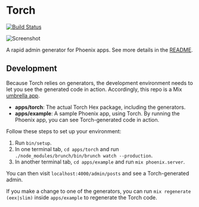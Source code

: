 # Torch

[![Build Status](https://semaphoreci.com/api/v1/projects/b2c7b27b-ce6c-4b1c-b2a4-df3390f80380/870178/badge.svg)](https://semaphoreci.com/ir/torch)

![Screenshot](screenshot.png)

A rapid admin generator for Phoenix apps. See more details in the [README](/apps/torch/README.md).

## Development

Because Torch relies on generators, the development environment needs to let you see the generated code in action. Accordingly, this repo is a Mix [umbrella app](http://elixir-lang.org/getting-started/mix-otp/dependencies-and-umbrella-apps.html).

- **apps/torch**: The actual Torch Hex package, including the generators.
- **apps/example**: A sample Phoenix app, using Torch. By running the Phoenix app, you can see Torch-generated code in action.

Follow these steps to set up your environment:

1. Run `bin/setup`.
2. In one terminal tab, `cd apps/torch` and run `./node_modules/brunch/bin/brunch watch --production`.
3. In another terminal tab, `cd apps/example` and run `mix phoenix.server`.

You can then visit `localhost:4000/admin/posts` and see a Torch-generated admin.

If you make a change to one of the generators, you can run `mix regenerate (eex|slim)` inside `apps/example` to regenerate the Torch code.
